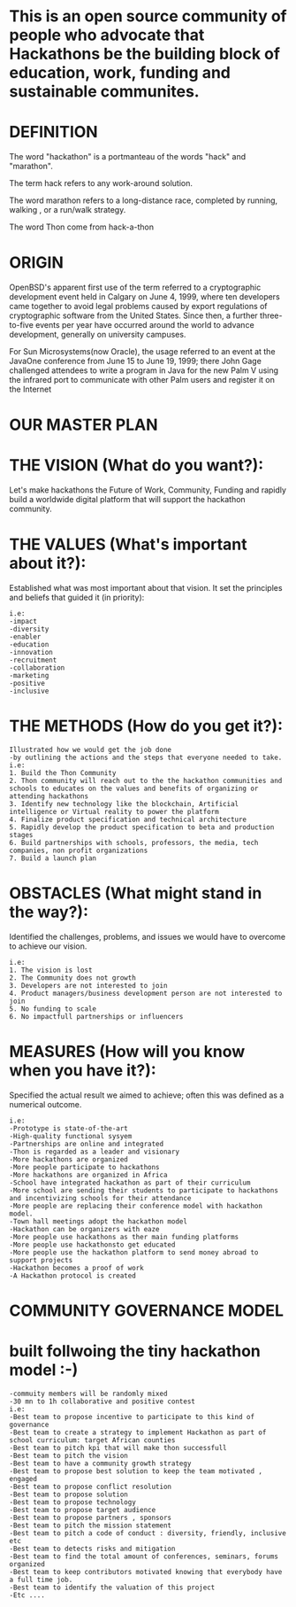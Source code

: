 # This is an open source community of people who advocate that Hackathons be the building block of education, work, funding and sustainable communites.

# DEFINITION

The word "hackathon" is a portmanteau of the words "hack" and "marathon".

The term hack refers to any work-around solution.

The word marathon refers to a long-distance race, completed by running, walking , or a run/walk strategy.

The word Thon come from hack-a-thon

# ORIGIN
OpenBSD's apparent first use of the term referred to a cryptographic development event held in Calgary on June 4, 1999, where ten developers came together to avoid legal problems caused by export regulations of cryptographic software from the United States. Since then, a further three-to-five events per year have occurred around the world to advance development, generally on university campuses.

For Sun Microsystems(now Oracle), the usage referred to an event at the JavaOne conference from June 15 to June 19, 1999; there John Gage challenged attendees to write a program in Java for the new Palm V using the infrared port to communicate with other Palm users and register it on the Internet


# OUR MASTER PLAN

# THE VISION (What do you want?):
Let's make hackathons the Future of Work, Community, Funding and rapidly build a worldwide digital platform that will support the hackathon community.  


# THE VALUES (What's important about it?):
Established what was most important about that vision. It set the principles and beliefs that guided it (in priority):
```
i.e:
-impact
-diversity
-enabler
-education
-innovation
-recruitment
-collaboration
-marketing
-positive 
-inclusive
```
# THE METHODS (How do you get it?):
```
Illustrated how we would get the job done
-by outlining the actions and the steps that everyone needed to take.
i.e:
1. Build the Thon Community
2. Thon community will reach out to the the hackathon communities and schools to educates on the values and benefits of organizing or attending hackathons  
3. Identify new technology like the blockchain, Artificial intelligence or Virtual reality to power the platform
4. Finalize product specification and technical architecture
5. Rapidly develop the product specification to beta and production stages
6. Build partnerships with schools, professors, the media, tech companies, non profit organizations
7. Build a launch plan
```

# OBSTACLES (What might stand in the way?):
Identified the challenges, problems, and issues we would have to overcome to achieve our vision.
```
i.e:
1. The vision is lost
2. The Community does not growth
3. Developers are not interested to join
4. Product managers/business development person are not interested to join
5. No funding to scale
6. No impactfull partnerships or influencers
```

# MEASURES (How will you know when you have it?):
Specified the actual result we aimed to achieve; often this was defined as a numerical outcome.
```
i.e:
-Prototype is state-of-the-art
-High-quality functional sysyem
-Partnerships are online and integrated
-Thon is regarded as a leader and visionary
-More hackathons are organized
-More people participate to hackathons
-More hackathons are organized in Africa
-School have integrated hackathon as part of their curriculum
-More school are sending their students to participate to hackathons and incentivizing schools for their attendance
-More people are replacing their conference model with hackathon model.
-Town hall meetings adopt the hackathon model
-Hackathon can be organizers with eaze
-More people use hackathons as ther main funding platforms
-More people use hackathonsto get educated
-More people use the hackathon platform to send money abroad to support projects
-Hackathon becomes a proof of work
-A Hackathon protocol is created
```
# COMMUNITY GOVERNANCE MODEL 
# built follwoing the tiny hackathon model :-) 
```
-commuity members will be randomly mixed
-30 mn to 1h collaborative and positive contest
i.e:
-Best team to propose incentive to participate to this kind of governance 
-Best team to create a strategy to implement Hackathon as part of school curriculum: target African counties
-Best team to pitch kpi that will make thon successfull
-Best team to pitch the vision
-Best team to have a community growth strategy 
-Best team to propose best solution to keep the team motivated , engaged
-Best team to propose conflict resolution 
-Best team to propose solution
-Best team to propose technology
-Best team to propose target audience
-Best team to propose partners , sponsors 
-Best team to pitch the mission statement
-Best team to pitch a code of conduct : diversity, friendly, inclusive  etc
-Best team to detects risks and mitigation
-Best team to find the total amount of conferences, seminars, forums organized 
-Best team to keep contributors motivated knowing that everybody have a full time job.
-Best team to identify the valuation of this project
-Etc ....
```
